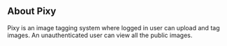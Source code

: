 
## About Pixy


Pixy is an image tagging system where logged in user can upload and tag images. 
An unauthenticated user can view all the public images.
